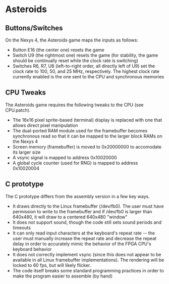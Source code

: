 # Asteroids

## Buttons/Switches

On the Nexys 4, the Asteroids game maps the inputs as follows:
  * Button E16 (the center one) resets the game
  * Switch U9 (the rightmost one) resets the game (for stability, the game
    should be continually reset while the clock rate is switching)
  * Switches R6, R7, U8 (left-to-right order, all directly left of U9) set the
    clock rate to 100, 50, and 25 MHz, respectively. The highest clock rate
    currently enabled is the one sent to the CPU and synchronous memories

## CPU Tweaks

The Asteroids game requires the following tweaks to the CPU (see CPU.patch).
  * The 16x16 pixel sprite-based (terminal) display is replaced with one that
    allows direct pixel manipulation
  * The dual-ported RAM module used for the framebuffer becomes synchronous read
    so that it can be mapped to the larger block RAMs on the Nexys 4
  * Screen memory (framebuffer) is moved to 0x20000000 to accomodate its larger
    size
  * A vsync signal is mapped to address 0x10020000
  * A global cycle counter (used for RNG) is mapped to address 0x10020004

## C prototype

The C prototype differs from the assembly version in a few key ways.
  * It draws directly to the Linux framebuffer (/dev/fb0). The user must have
    permission to write to the framebuffer and if /dev/fb0 is larger than
    640x480, it will draw to a centered 640x480 "window"
  * It does not support sound, though the code still sets sound periods and
    timeouts
  * It can only read input characters at the keyboard's repeat rate -- the user
    must manually increase the repeat rate and decrease the repeat delay in
    order to accurately mimic the behavior of the FPGA CPU's keyboard behavior
  * It does not correctly implement vsync (since this does not appear to be
    available in all Linux framebuffer implementations). The rendering will be
    locked to 60 fps, but will likely flicker.
  * The code itself breaks some standard programming practices in order to make
    the program easier to assemble (by hand)

